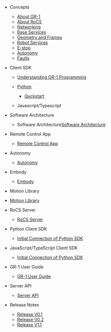- Concepts

  - [About GR-1](aboutgr-1.md)
  - [About RoCS](aboutrocs.md)
  - [Networking](networking.md)
  - [Base Services](baseservices.md)
  - [Geometry and Frames](geometryandframes.md)
  - [Robot Services](robotervices.md)
  - [E-stop](E-stop.md)
  - [Autonomy](autonomy.md)
  - [Faults](faults.md)
- Client SDK
  - [Understanding GR-1 Programming](python\understanding_gr-1_programming.md)
  - [Python](python\README.md)
    - [Quckstart](python\quickstart.md)

  - Javascript/Typescript
- Software Architecture
  - Software Architecture[Software Architecture](softwarearchitecture.md)

- Remote Control App

  - [Remote Control App](rocsappoperation.md)
- Autonomy

  - [Autonomy](autonomy.md)
  
- Embody

  - [Embody](embody.md)

- Motion Library

- [Motion Library](motionlibrary.md)
  
- RoCS Server

  - [RoCS Server](rocsserver.md)

- Python Client SDK

  - [Initial Connection of Python SDK](rocsclientsdk-python.md)
- JavaScript/TypeScript Client SDK

  - [Initial Connection of Python SDK](rocsclientsdk-python.md)
- GR-1 User Guide

  - [GR-1 User Guide](gr-1userguide.md)
- Server API

  - [Server API](rocsserverapi.md)
- Release Notes

  - [Release V0.1](v0.1.md)
  - [Release V0.2](v0.2.md)
  - [Release V1.1](v1.1.md)
